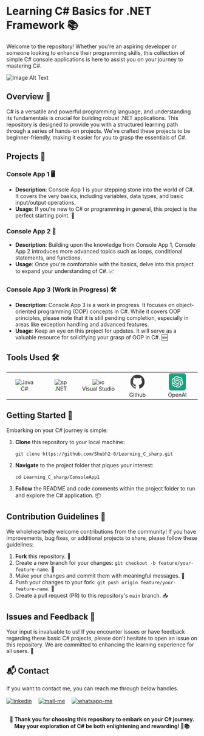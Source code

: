 # Learning C# Basics for .NET Framework 📚
 
Welcome to the repository! Whether you're an aspiring developer or someone looking to enhance their programming skills, this collection of simple C# console applications is here to assist you on your journey to mastering C#.

![Image Alt Text](https://mmcgbl.com/wp-content/uploads/2022/03/csharpapp_work.png)

 
## Overview 🌟

C# is a versatile and powerful programming language, and understanding its fundamentals is crucial for building robust .NET applications. This repository is designed to provide you with a structured learning path through a series of hands-on projects. We've crafted these projects to be beginner-friendly, making it easier for you to grasp the essentials of C#.

## Projects 📂

### Console App 1 🖥️
- **Description**: Console App 1 is your stepping stone into the world of C#. It covers the very basics, including variables, data types, and basic input/output operations.
- **Usage**: If you're new to C# or programming in general, this project is the perfect starting point. 🏁

### Console App 2 🚀
- **Description**: Building upon the knowledge from Console App 1, Console App 2 introduces more advanced topics such as loops, conditional statements, and functions.
- **Usage**: Once you're comfortable with the basics, delve into this project to expand your understanding of C#. 📈

### Console App 3 (Work in Progress) 🛠️
- **Description**: Console App 3 is a work in progress. It focuses on object-oriented programming (OOP) concepts in C#. While it covers OOP principles, please note that it is still pending completion, especially in areas like exception handling and advanced features.
- **Usage**: Keep an eye on this project for updates. It will serve as a valuable resource for solidifying your grasp of OOP in C#. 🆕

## Tools Used 🛠️

<table align="center">
  <tr>
    <td align="center" width="170">
      <img src="https://imgs.search.brave.com/TRh9uxeBty5GS9oLZAnDD8XgQijKyZ6kjQtcdv6Q4jA/rs:fit:860:0:0/g:ce/aHR0cHM6Ly9zdGF0/aWMtMDAuaWNvbmR1/Y2suY29tL2Fzc2V0/cy4wMC9jLXNoYXJw/LWljb24tMjI4eDI1/Ni05bnVidzR6Ny5w/bmc" width="48" height="48" alt="Java" />
      <br>C#
    </td>
    <td align="center" width="170">
      <img src="https://imgs.search.brave.com/vcq9uOFuBLCG2LvJDj9cAyExiAE5tcvy0qwwiAaSbl8/rs:fit:860:0:0/g:ce/aHR0cHM6Ly9zdGF0/aWMtMDAuaWNvbmR1/Y2suY29tL2Fzc2V0/cy4wMC9kb3RuZXQt/aWNvbi0yNTZ4MjU2/LW96dmp3czdvLnBu/Zw" width="45" height="45" alt="sp" />
      <br>.NET
    </td>
    <td align="center" width="170">
      <img src="https://imgs.search.brave.com/Fw4B16siSe3j5obVoLz1KROGH0akLK3hwfWnU-A2aEk/rs:fit:860:0:0/g:ce/aHR0cHM6Ly93d3cu/aW5jcmVkaWJ1aWxk/LmNvbS93cC1jb250/ZW50L3VwbG9hZHMv/MjAyMS8wMy9WUzAx/LnBuZw" width="45" height="45" alt="vc" />
      <br>Visual Studio
    </td>
    <td align="center" width="170">
      <img src="https://github.com/Shubh2-0/Shubh2-0/blob/main/Images/github.png" width="45" height="45" alt="ss" />
      <br>Github
    </td>
    <td align="center" width="170">
      <img src="https://github.com/Shubh2-0/Shubh2-0/blob/main/Images/openAI.png" width="45" height="45" alt="ss" />
      <br>OpenAI
    </td>
  </tr> 
</table>


## Getting Started 🏁

Embarking on your C# journey is simple:

1. **Clone** this repository to your local machine:
   ```
   git clone https://github.com/Shubh2-0/Learning_C_sharp.git
   ```

2. **Navigate** to the project folder that piques your interest:
   ```
   cd Learning_C_sharp/ConsoleApp1
   ```

3. **Follow** the README and code comments within the project folder to run and explore the C# application. 📦

## Contribution Guidelines 🤝

We wholeheartedly welcome contributions from the community! If you have improvements, bug fixes, or additional projects to share, please follow these guidelines:

1. **Fork** this repository. 🍴
2. Create a new branch for your changes: `git checkout -b feature/your-feature-name`. 🌿
3. Make your changes and commit them with meaningful messages. 💬
4. Push your changes to your fork: `git push origin feature/your-feature-name`. 🚀
5. Create a pull request (PR) to this repository's `main` branch. 📥

## Issues and Feedback 📢

Your input is invaluable to us! If you encounter issues or have feedback regarding these basic C# projects, please don't hesitate to open an issue on this repository. We are committed to enhancing the learning experience for all users. 🙌


## 📬 Contact

If you want to contact me, you can reach me through below handles.

 <p align="left">
  <a href="https://www.linkedin.com/in/shubham-bhati-787319213/" target="_blank"><img align="center" src="https://skillicons.dev/icons?i=linkedin" width="40px" alt="linkedin" /></a>&emsp;
  <a title="shubhambhati226@gmail.com" href="mailto:shubhambhati226@gmail.com" target="_blank"><img align="center"  src="https://cdn-icons-png.flaticon.com/128/888/888853.png"  width="40px"   alt="mail-me" /></a>&emsp;
  <a href="https://wa.me/+916232133187" target="blank"><img align="center" src="https://media2.giphy.com/media/Q8I2fYA773h5wmQQcR/giphy.gif" width="40px"  alt="whatsapp-me" /></a>&emsp;	
 </p>
   
<br>

<div align="center">
  <strong>🚀 
Thank you for choosing this repository to embark on your C# journey. May your exploration of C# be both enlightening and rewarding! 🚀📚
</strong>
</div>

